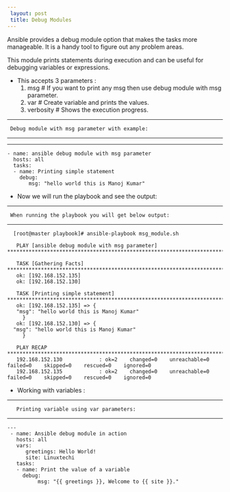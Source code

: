 ```yaml
---
 layout: post
 title: Debug Modules
---
```

  
  Ansible provides a debug module option that makes the tasks more manageable. It is a handy tool to figure out any problem areas.
  
  This module prints statements during execution and can be useful for debugging variables or expressions.

   - This accepts 3 parameters :
     1. msg   # If you want to print any msg then use debug module with msg parameter.
     2. var   # Create variable and prints the values. 
     3. verbosity  # Shows the execution progress.

---
     Debug module with msg parameter with example:
     
---

   ---
    - name: ansible debug module with msg parameter
      hosts: all
      tasks:
      - name: Printing simple statement
        debug:
           msg: "hello world this is Manoj Kumar"


  - Now we will run the playbook and see the output:

--- 
     When running the playbook you will get below output:
    
---
      [root@master playbook]# ansible-playbook msg_module.sh 

       PLAY [ansible debug module with msg parameter] *******************************************************************************

       TASK [Gathering Facts] *******************************************************************************************************
       ok: [192.168.152.135]
       ok: [192.168.152.130]

       TASK [Printing simple statement] *********************************************************************************************
       ok: [192.168.152.135] => {
       "msg": "hello world this is Manoj Kumar"
         }
       ok: [192.168.152.130] => {
      "msg": "hello world this is Manoj Kumar"
         }

       PLAY RECAP *******************************************************************************************************************
       192.168.152.130            : ok=2    changed=0    unreachable=0    failed=0    skipped=0    rescued=0    ignored=0   
       192.168.152.135            : ok=2    changed=0    unreachable=0    failed=0    skipped=0    rescued=0    ignored=0  
       

  - Working with variables :

---
       Printing variable using var parameters:
     
--- 
      
    ---
     - name: Ansible debug module in action
       hosts: all
       vars:
          greetings: Hello World!
          site: Linuxtechi
       tasks:
       - name: Print the value of a variable
         debug:
              msg: "{{ greetings }}, Welcome to {{ site }}."